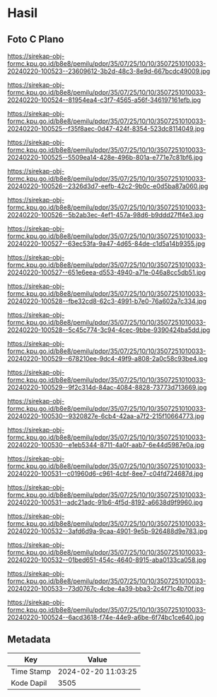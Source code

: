 # Hasil

## Foto C Plano

https://sirekap-obj-formc.kpu.go.id/b8e8/pemilu/pdpr/35/07/25/10/10/3507251010033-20240220-100523--23609612-3b2d-48c3-8e9d-667bcdc49009.jpg

https://sirekap-obj-formc.kpu.go.id/b8e8/pemilu/pdpr/35/07/25/10/10/3507251010033-20240220-100524--81954ea4-c3f7-4565-a56f-346197161efb.jpg

https://sirekap-obj-formc.kpu.go.id/b8e8/pemilu/pdpr/35/07/25/10/10/3507251010033-20240220-100525--f35f8aec-0d47-424f-8354-523dc8114049.jpg

https://sirekap-obj-formc.kpu.go.id/b8e8/pemilu/pdpr/35/07/25/10/10/3507251010033-20240220-100525--5509ea14-428e-496b-801a-e771e7c81bf6.jpg

https://sirekap-obj-formc.kpu.go.id/b8e8/pemilu/pdpr/35/07/25/10/10/3507251010033-20240220-100526--2326d3d7-eefb-42c2-9b0c-e0d5ba87a060.jpg

https://sirekap-obj-formc.kpu.go.id/b8e8/pemilu/pdpr/35/07/25/10/10/3507251010033-20240220-100526--5b2ab3ec-4ef1-457a-98d6-b9ddd27ff4e3.jpg

https://sirekap-obj-formc.kpu.go.id/b8e8/pemilu/pdpr/35/07/25/10/10/3507251010033-20240220-100527--63ec53fa-9a47-4d65-84de-c1d5a14b9355.jpg

https://sirekap-obj-formc.kpu.go.id/b8e8/pemilu/pdpr/35/07/25/10/10/3507251010033-20240220-100527--651e6eea-d553-4940-a71e-046a8cc5db51.jpg

https://sirekap-obj-formc.kpu.go.id/b8e8/pemilu/pdpr/35/07/25/10/10/3507251010033-20240220-100528--fbe32cd8-62c3-4991-b7e0-76a602a7c334.jpg

https://sirekap-obj-formc.kpu.go.id/b8e8/pemilu/pdpr/35/07/25/10/10/3507251010033-20240220-100528--5c45c774-3c94-4cec-9bbe-9390424ba5dd.jpg

https://sirekap-obj-formc.kpu.go.id/b8e8/pemilu/pdpr/35/07/25/10/10/3507251010033-20240220-100529--678210ee-9dc4-49f9-a808-2a0c58c93be4.jpg

https://sirekap-obj-formc.kpu.go.id/b8e8/pemilu/pdpr/35/07/25/10/10/3507251010033-20240220-100529--9f2c314d-84ac-4084-8828-73773d713669.jpg

https://sirekap-obj-formc.kpu.go.id/b8e8/pemilu/pdpr/35/07/25/10/10/3507251010033-20240220-100530--9320827e-6cb4-42aa-a7f2-215f10664773.jpg

https://sirekap-obj-formc.kpu.go.id/b8e8/pemilu/pdpr/35/07/25/10/10/3507251010033-20240220-100530--e1eb5344-8711-4a0f-aab7-6e44d5987e0a.jpg

https://sirekap-obj-formc.kpu.go.id/b8e8/pemilu/pdpr/35/07/25/10/10/3507251010033-20240220-100531--c01960d6-c961-4cbf-8ee7-c04fd724687d.jpg

https://sirekap-obj-formc.kpu.go.id/b8e8/pemilu/pdpr/35/07/25/10/10/3507251010033-20240220-100531--adc21adc-91b6-4f5d-8192-a6638d9f9960.jpg

https://sirekap-obj-formc.kpu.go.id/b8e8/pemilu/pdpr/35/07/25/10/10/3507251010033-20240220-100532--3afd6d9a-9caa-4901-9e5b-926488d9e783.jpg

https://sirekap-obj-formc.kpu.go.id/b8e8/pemilu/pdpr/35/07/25/10/10/3507251010033-20240220-100532--01bed651-454c-4640-8915-aba0133ca058.jpg

https://sirekap-obj-formc.kpu.go.id/b8e8/pemilu/pdpr/35/07/25/10/10/3507251010033-20240220-100533--73d0767c-4cbe-4a39-bba3-2c4f71c4b70f.jpg

https://sirekap-obj-formc.kpu.go.id/b8e8/pemilu/pdpr/35/07/25/10/10/3507251010033-20240220-100524--6acd3618-f74e-44e9-a6be-6f74bc1ce640.jpg


## Metadata

| Key        | Value               |
| ---------- | ------------------- |
| Time Stamp | 2024-02-20 11:03:25 |
| Kode Dapil | 3505                |



